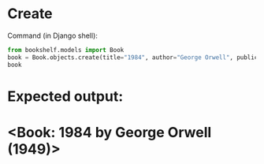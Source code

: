 # Create

Command (in Django shell):
```python
from bookshelf.models import Book
book = Book.objects.create(title="1984", author="George Orwell", publication_year=1949)
book
```

# Expected output:
# <Book: 1984 by George Orwell (1949)>
